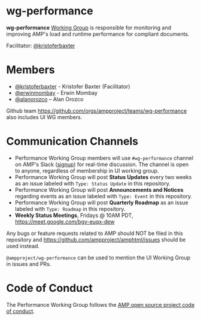 # wg-performance
**wg-performance** [Working Group](https://github.com/ampproject/meta/blob/master/GOVERNANCE.md#working-groups) is responsible for monitoring and improving AMP's load and runtime performance for compliant documents.

Facilitator: [@kristoferbaxter](https://github.com/kristoferbaxter)

# Members
- [@kristoferbaxter](https://github.com/kristoferbaxter) - Kristofer Baxter (Facilitator)
- [@erwinmombay](https://github.com/erwinmombay) - Erwin Mombay
- [@alanorozco](https://github.com/alanorozco) – Alan Orozco

Github team https://github.com/orgs/ampproject/teams/wg-performance also includes UI WG members.

# Communication Channels
- Performance Working Group members will use `#wg-performance` channel on AMP's Slack ([signup](https://docs.google.com/forms/d/e/1FAIpQLSd83J2IZA6cdR6jPwABGsJE8YL4pkypAbKMGgUZZriU7Qu6Tg/viewform?fbzx=4406980310789882877)) for real-time discussion. The channel is open to anyone, regardless of membership in UI working group.
- Performance Working Group will post **Status Updates** every two weeks as an issue labeled with `Type: Status Update` in this repository.
- Performance Working Group will post **Announcements and Notices** regarding events as an issue labeled with `Type: Event` in this repository.
- Performance Working Group will post **Quarterly Roadmap** as an issue labeled with `Type: Roadmap` in this repository.
- **Weekly Status Meetings**, Fridays @ 10AM PDT, https://meet.google.com/bgv-euqx-dew

Any bugs or feature requests related to AMP should NOT be filed in this repository and https://github.com/ampproject/amphtml/issues should be used instead.

`@ampproject/wg-performance` can be used to mention the UI Working Group in issues and PRs.

# Code of Conduct
The Performance Working Group follows the [AMP open source project code of conduct](https://github.com/ampproject/meta/blob/master/CODE_OF_CONDUCT.md).
